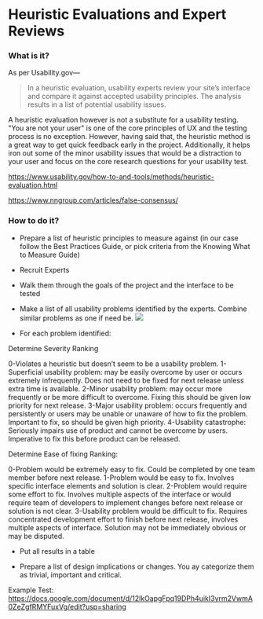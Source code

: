 # Heuristic Evaluations and Expert Reviews

### What is it?

As per Usability.gov—

> In a heuristic evaluation, usability experts review your site’s interface and compare it against accepted usability principles. The analysis results in a list of potential usability issues.

A heuristic evaluation however is not a substitute for a usability testing. "You are not your user" is one of the core principles of UX and the testing process is no exception. However, having said that, the heuristic method is a great way to get quick feedback early in the project. Additionally, it helps iron out some of the minor usability issues that would be a distraction to your user and focus on the core research questions for your usability test.

https://www.usability.gov/how-to-and-tools/methods/heuristic-evaluation.html

https://www.nngroup.com/articles/false-consensus/

### How to do it?

- Prepare a list of heuristic principles to measure against (in our case follow the Best Practices Guide, or pick criteria from the Knowing What to Measure Guide)

- Recruit Experts

- Walk them through the goals of the project and the interface to be tested

- Make a list of all usability problems identified by the experts. Combine similar problems as one if need be.
![](..../Assets/images/Description-of-Results.png)

- For each problem identified:

Determine Severity Ranking

0-Violates a heuristic but doesn’t seem to be a usability problem.
1-Superficial usability problem: may be easily overcome by user or occurs extremely
infrequently. Does not need to be fixed for next release unless extra time is available.
2-Minor usability problem: may occur more frequently or be more difficult to overcome.
Fixing this should be given low priority for next release.
3-Major usability problem: occurs frequently and persistently or users may be unable or unaware of how to fix the problem. Important to fix, so should be given high priority.
4-Usability catastrophe: Seriously impairs use of product and cannot be overcome by users. Imperative to fix this before product can be released.
 
Determine Ease of fixing Ranking:
 
0-Problem would be extremely easy to fix. Could be completed by one team member before next release.
1-Problem would be easy to fix. Involves specific interface elements and solution is clear.
2-Problem would require some effort to fix. Involves multiple aspects of the interface or
would require team of developers to implement changes before next release or solution is not clear.
3-Usability problem would be difficult to fix. Requires concentrated development effort to finish before next release, involves multiple aspects of interface. Solution may not be immediately obvious or may be disputed.

- Put all results in a table

- Prepare a list of design implications or changes. You ay categorize them as trivial, important and critical.

Example Test: https://docs.google.com/document/d/12lkOapgFpq19DPh4uikI3yrm2VwmA0ZeZgfRMYFuxVg/edit?usp=sharing
